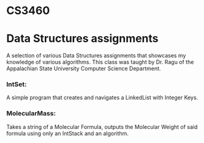 # CS3460
# Data Structures assignments
A selection of various Data Structures assignments that showcases my knowledge of various algorithms. This class was taught by Dr. Ragu of the Appalachian State University Computer Science Department. 


### IntSet: 
A simple program that creates and navigates a LinkedList with Integer Keys. 

### MolecularMass: 
Takes a string of a Molecular Formula, outputs the Molecular Weight of said formula using only an IntStack and an algorithm. 

